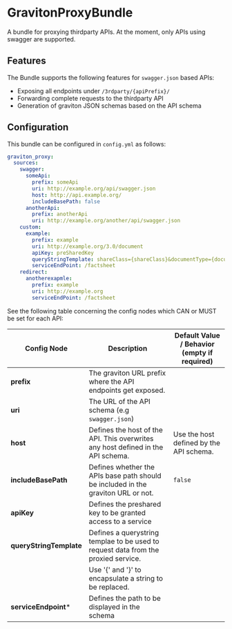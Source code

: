 # GravitonProxyBundle

A bundle for proxying thirdparty APIs. At the moment, only APIs using swagger are supported.

## Features
The Bundle supports the following features for `swagger.json` based APIs:
* Exposing all endpoints under `/3rdparty/{apiPrefix}/`
* Forwarding complete requests to the thirdparty API
* Generation of graviton JSON schemas based on the API schema


## Configuration
This bundle can be configured in `config.yml` as follows:

```yml
graviton_proxy:
  sources:
    swagger:
      someApi:
        prefix: someApi
        uri: http://example.org/api/swagger.json
        host: http://api.example.org/
        includeBasePath: false
      anotherApi:
        prefix: anotherApi
        uri: http://example.org/another/api/swagger.json
    custom:
      example:
        prefix: example
        uri: http://example.org/3.0/document
        apiKey: preSharedKey
        queryStringTemplate: shareClass={shareClass}&documentType={documentType}&language={language}
        serviceEndPoint: /factsheet
    redirect:
      anotherexapmle:
        prefix: example
        uri: http://example.org
        serviceEndPoint: /factsheet

```

See the following table concerning the config nodes which CAN or MUST be set for each API:

| Config Node             | Description                                                                        | Default Value / Behavior (empty if required) |
|-------------------------|------------------------------------------------------------------------------------|----------------------------------------------|
| **prefix**              | The graviton URL prefix where the API endpoints get exposed.                       |                                              |
| **uri**                 | The URL of the API schema (e.g `swagger.json`)                                     |                                              |
| **host**                | Defines the host of the API. This overwrites any host defined in the API schema.   | Use the host defined by the API schema.      |
| **includeBasePath**     | Defines whether the APIs base path should be included in the graviton URL or not.  | `false`                                      |
| **apiKey**              | Defines the preshared key to be granted access to a service                        |                                              |
| **queryStringTemplate** | Defines a querystring templae to be used to request data from the proxied service. |                                              |
|                         | Use '{' and  '}' to encapsulate a string to be replaced.                           |                                              |
| **serviceEndpoint***    | Defines the path to be displayed in the schema                                     |                                              |
